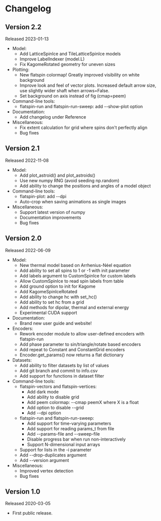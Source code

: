 # Changelog

## Version 2.2

Released 2023-01-13

* Model:
    - Add LatticeSpinIce and TileLatticeSpinIce models
    - Improve LabelIndexer (model.L)
    - Fix KagomeRotated geometry for uneven sizes
* Plotting:
    - New flatspin colormap! Greatly improved visibility on white background
    - Improve look and feel of vector plots. Increased default arrow size, use
      slightly wider shaft when arrows=False.
    - Set background on axis instead of fig (cmap=peem)
* Command-line tools:
    - flatspin-run and flatspin-run-sweep: add --show-plot option
* Documentation:
    - Add changelog under Reference
* Miscellaneous:
    - Fix extent calculation for grid where spins don't perfectly align
    - Bug fixes

## Version 2.1

Released 2022-11-08

* Model:
    - Add plot_astroid() and plot_astroids()
    - Use new numpy RNG (avoid seeding np.random)
    - Add ability to change the positions and angles of a model object
* Command-line tools:
    - flatspin-plot: add --dpi
    - Auto-crop when saving animations as single images
* Miscellaneous:
    - Support latest version of numpy
    - Documentation improvements
    - Bug fixes

## Version 2.0

Released 2022-06-09

* Model:
    - New thermal model based on Arrhenius-Néel equation
    - Add ability to set all spins to 1 or -1 with init parameter
    - Add labels argument to CustomSpinIce for custom labels
    - Allow CustomSpinIce to read spin labels from table
    - Add ground option to init for Kagome
    - Add KagomeSpinIceRotated
    - Add ability to change hc with set_hc()
    - Add ability to set hc from a grid
    - Add methods for dipolar, thermal and external energy
    - Experimental CUDA support
* Documentation:
    - Brand new user guide and website!
* Encoders:
    - Rework encoder module to allow user-defined encoders with flatspin-run
    - Add phase parameter to sin/triangle/rotate based encoders
    - Add repeat to Constant and ConstantGrid encoders
    - Encoder.get_params() now returns a flat dictionary
* Datasets:
    - Add ability to filter datasets by list of values
    - Add git branch and commit to info.csv
    - Add support for functions in dataset filter
* Command-line tools:
    - flatspin-vectors and flatspin-vertices:
        - Add dark mode
        - Add ability to disable grid
        - Add peem colormap: --cmap peemX where X is a float
        - Add option to disable --grid
        - Add --dpi option
    - flatspin-run and flatspin-run-sweep:
        - Add support for time-varying parameters
        - Add support for reading params_t from file
        - Add --params-file and --sweep-file
        - Disable progress bar when run non-interactively
        - Support N-dimensional input arrays
    - Support for lists in the -i parameter
    - Add --drop-duplicates argument
    - Add --version argument
* Miscellaneous:
    - Improved vertex detection
    - Bug fixes

## Version 1.0

Released 2020-03-05

* First public release.
